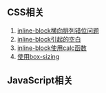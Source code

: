 ## CSS相关
1. [inline-block横向排列错位问题](./CSS/使用inline-block横向排列的问题.md)
2. [inline-block引起的空白](./CSS/inline-block引起的空白.md)
3. [inline-block使用calc函数](./CSS/inline-block使用calc宽度占据剩余100%.md)
4. [使用box-sizing](./CSS/使用box-sizing.md)

## JavaScript相关